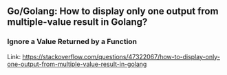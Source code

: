 ## Go/Golang: How to display only one output from multiple-value result in Golang?

### Ignore a Value Returned by a Function

Link: https://stackoverflow.com/questions/47322067/how-to-display-only-one-output-from-multiple-value-result-in-golang
